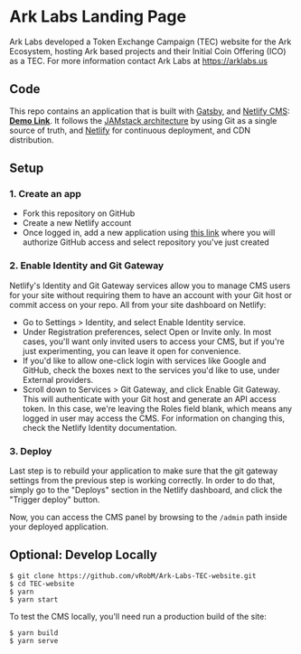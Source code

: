 # Ark Labs Landing Page

Ark Labs developed a Token Exchange Campaign (TEC) website for the Ark Ecosystem, hosting Ark based projects and their Initial Coin Offering (ICO) as a TEC. For more information contact Ark Labs at https://arklabs.us

## Code

This repo contains an application that is built with [Gatsby](https://www.gatsbyjs.org/), and [Netlify CMS](https://www.netlifycms.org): **[Demo Link](https://gatsby-netlify-cms.netlify.com/)**.
It follows the [JAMstack architecture](https://jamstack.org) by using Git as a single source of truth, and [Netlify](https://www.netlify.com) for continuous deployment, and CDN distribution.

## Setup

### 1. Create an app

- Fork this repository on GitHub
- Create a new Netlify account
- Once logged in, add a new application using [this link](https://app.netlify.com/start) where you will authorize GitHub access and select repository you've just created

### 2. Enable Identity and Git Gateway

Netlify's Identity and Git Gateway services allow you to manage CMS users for your site without requiring them to have an account with your Git host or commit access on your repo. All from your site dashboard on Netlify:

- Go to Settings > Identity, and select Enable Identity service.
- Under Registration preferences, select Open or Invite only. In most cases, you'll want only invited users to access your CMS, but if you're just experimenting, you can leave it open for convenience.
- If you'd like to allow one-click login with services like Google and GitHub, check the boxes next to the services you'd like to use, under External providers.
- Scroll down to Services > Git Gateway, and click Enable Git Gateway. This will authenticate with your Git host and generate an API access token. In this case, we're leaving the Roles field blank, which means any logged in user may access the CMS. For information on changing this, check the Netlify Identity documentation.

### 3. Deploy

Last step is to rebuild your application to make sure that the git gateway settings from the previous step is working correctly. In order to do that, simply go to the "Deploys" section in the Netlify dashboard, and click the "Trigger deploy" button.

Now, you can access the CMS panel by browsing to the `/admin` path inside your deployed application.

## Optional: Develop Locally

```
$ git clone https://github.com/vRobM/Ark-Labs-TEC-website.git
$ cd TEC-website
$ yarn
$ yarn start
```

To test the CMS locally, you'll need run a production build of the site:

```
$ yarn build
$ yarn serve
```
